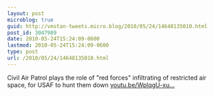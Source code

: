 ```yaml
---
layout: post
microblog: true
guid: http://vmstan-tweets.micro.blog/2010/05/24/14648135010.html
post_id: 3047989
date: 2010-05-24T15:24:09-0600
lastmod: 2010-05-24T15:24:09-0600
type: post
url: /2010/05/24/14648135010.html
---
```

Civil Air Patrol plays the role of "red forces" infiltrating of restricted air space, for USAF to hunt them down [youtu.be/WplqgU-xu...](http://youtu.be/WplqgU-xuBI)
